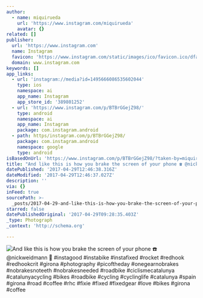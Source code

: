 ```yaml
---
author:
  - name: miquirueda
    url: 'https://www.instagram.com/miquirueda'
    avatar: {}
related: []
publisher:
  url: 'https://www.instagram.com'
  name: Instagram
  favicon: 'https://www.instagram.com/static/images/ico/favicon.ico/dfa85bb1fd63.ico'
  domain: www.instagram.com
keywords: []
app_links:
  - url: 'instagram://media?id=1495666086535602044'
    type: ios
    namespace: ai
    app_name: Instagram
    app_store_id: '389801252'
  - url: 'https://www.instagram.com/p/BTBrGGejZ98/'
    type: android
    namespace: ai
    app_name: Instagram
    package: com.instagram.android
  - path: https/instagram.com/p/BTBrGGejZ98/
    package: com.instagram.android
    namespace: google
    type: android
isBasedOnUrl: 'https://www.instagram.com/p/BTBrGGejZ98/?taken-by=miquirueda'
title: "And like this is how you brake the screen of your phone ☎️ @nickweidmann \uD83D\uDCF8 #instagood #instabike #instafixed #rocket #redhook #redhookcrit #girona #photography #picoftheday #onegearnobrakes #nobrakesnoteeth #nobrakesneeded #roadbike #ciclismecatalunya #catalunyacycling #bikes #roadbike #cycling #cyclinglife #catalunya #spain #girona #road #coffee #rhc #fixie #fixed #fixedgear #love #bikes #girona #coffee"
datePublished: '2017-04-29T12:46:38.316Z'
dateModified: '2017-04-29T12:46:37.027Z'
description: ''
via: {}
inFeed: true
sourcePath: >-
  _posts/2017-04-29-and-like-this-is-how-you-brake-the-screen-of-your-phone-telephone.md
starred: false
datePublishedOriginal: '2017-04-29T09:28:35.403Z'
_type: Photograph
_context: 'http://schema.org'

---
```

![And like this is how you brake the screen of your phone ☎️ @nickweidmann  #instagood #instabike #instafixed #rocket #redhook #redhookcrit #girona #photography #picoftheday #onegearnobrakes #nobrakesnoteeth #nobrakesneeded #roadbike #ciclismecatalunya #catalunyacycling #bikes #roadbike #cycling #cyclinglife #catalunya #spain #girona #road #coffee #rhc #fixie #fixed #fixedgear #love #bikes #girona #coffee](https://scontent.cdninstagram.com/t51.2885-15/sh0.08/e35/p640x640/17932062_405577016502157_8572502140084289536_n.jpg)
